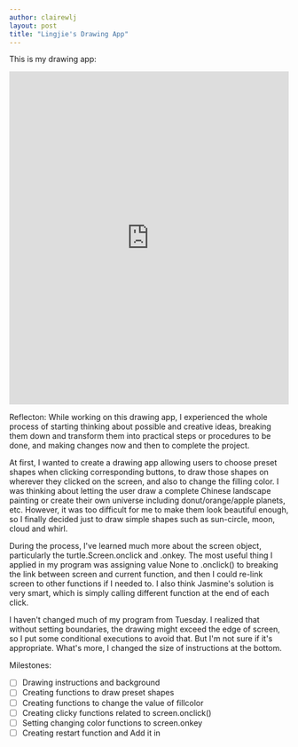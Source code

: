 ```yaml
---
author: clairewlj
layout: post
title: "Lingjie's Drawing App"
---
```


This is my drawing app:
<iframe src="https://trinket.io/embed/python/af8de342d7" width="100%" height="600" frameborder="0" marginwidth="0" marginheight="0" allowfullscreen></iframe>

Reflecton: 
While working on this drawing app, I experienced the whole process of starting thinking about possible and creative ideas, breaking them down and transform them into practical steps or procedures to be done, and making changes now and then to complete the project.

At first, I wanted to create a drawing app allowing users to choose preset shapes when clicking corresponding buttons, to draw those shapes on wherever they clicked on the screen, and also to change the filling color. I was thinking about letting the user draw a complete Chinese landscape painting or create their own universe including donut/orange/apple planets, etc. However, it was too difficult for me to make them look beautiful enough, so I finally decided just to draw simple shapes such as sun-circle, moon, cloud and whirl.

During the process, I've learned much more about the screen object, particularly the turtle.Screen.onclick and .onkey. The most useful thing I applied in my program was assigning value None to .onclick() to breaking the link between screen and current function, and then I could re-link screen to other functions if I needed to. I also think Jasmine's solution is very smart, which is simply calling different function at the end of each click.

I haven't changed much of my program from Tuesday. I realized that without setting boundaries, the drawing might exceed the edge of screen, so I put some conditional executions to avoid that. But I'm not sure if it's appropriate. What's more, I changed the size of instructions at the bottom.

Milestones:

- [ ] Drawing instructions and background
- [ ] Creating functions to draw preset shapes
- [ ] Creating functions to change the value of fillcolor
- [ ] Creating clicky functions related to screen.onclick()
- [ ] Setting changing color functions to screen.onkey
- [ ] Creating restart function and Add it in
